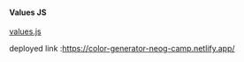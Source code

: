 #### Values JS

[values.js](https://github.com/noeldelgado/values.js)

deployed link :https://color-generator-neog-camp.netlify.app/